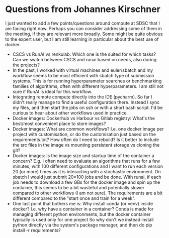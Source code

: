 # Questions from Johannes Kirschner

I just wanted to add a few points/questions around compute at SDSC that I am facing right now. Perhaps you can consider addressing some of them in the meeting, if they are relevant more broadly. Some might be quite obvious to the expert user, but I am still learning in particular about the best use of docker.

* CSCS vs RunAI vs renkulab: Which one is the suited for which tasks? Can we switch between CSCS and runai based on needs, also during the projects?
* In the past, I worked with virtual machines and euler/sbatch and my workflow seems to be most efficient with sbatch type of submission systems. This is for running hyperparameter searches or benchmarking families of algorithms, often with different hyperparameters. I am still not sure if RunAI is ideal for this workflow.
* Integrating remote compute directly into the IDE (pycharm). So far I didn't really manage to find a useful configuration there. Instead I sync my files, and then start the jobs on ssh or with a short bash script. I'd be curious to hear about other workflows used in practice.
* Docker images: Dockerhub vs Harbour vs Gitlab registry: What's the best/most convenient place to store images?
* Docker images: What are common workflows? I.e. one docker image per project with customisation, or do the customisation just based on the requirements.txt? How often do I need to rebuild? Is it better to include the src files in the image vs mounting persistent storage vs cloning the git?
* Docker images: Is the image size and startup time of the container a concern? E.g. I often need to evaluate an algorithms that runs for a few minutes, with 100 different configurations and I want to run each version 20 (or more) times as it is interacting with a stochastic environment. On sbatch I would just submit 20*100 jobs and be done. With runai, if each job needs to download a few GBs for the docker image and spin up the container, this seems to be a bit wasteful and potentially slower compared to other workflows (I am not sure). The requirements are a bit different compared to the "start once and train for a week".
* One last point that bothers me is: Why install conda (or venv) inside docker? I.e. why have a container in a container? Conda is made for managing different python environments, but the docker container typically is used only for one project So why don't we instead install python directly via the system's package manager, and then do pip install -r requirements?